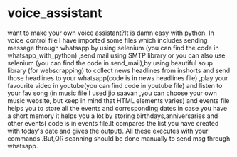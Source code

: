 # voice_assistant
want to make your own voice assistant?It is damn easy with python. In voice_control file I have imported some files which includes sending  message through whatsapp by using selenium (you can find the code in whatsapp_with_python) ,send mail using SMTP library or you can also use selenium (you can find the code in send_mail),by using beautiful soup library (for webscrapping) to collect news headlines from inshorts and send those headlines to your whatsapp(code is in news headlines file) ,play your favourite video in youtube(you can find code in youtube file) and listen to your fav song (in music file I used jio saavan ,you can choose your own music website, but keep in mind that HTML elements varies) and events file helps you to store all the events and corresponding dates in case you have a short memory it helps you a lot by storing birthdays,anniversaries and other events( code is in events file.It compares the list you have created with today's date and gives the output).
All these executes with your commands .But,QR scanning should be done manually to send msg through whatsapp.
